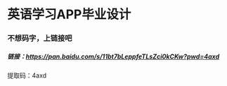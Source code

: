 # 英语学习APP毕业设计
### 不想码字，上链接吧
##### 链接：https://pan.baidu.com/s/11bt7bLeppfeTLsZci0kCKw?pwd=4axd 
提取码：4axd
